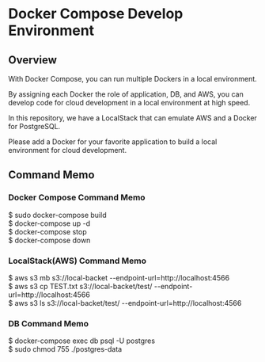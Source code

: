 # Docker Compose Develop Environment

## Overview
With Docker Compose, you can run multiple Dockers in a local environment.  

By assigning each Docker the role of application, DB, and AWS, you can develop code for cloud development in a local environment at high speed.  

In this repository, we have a LocalStack that can emulate AWS and a Docker for PostgreSQL.  

Please add a Docker for your favorite application to build a local environment for cloud development.  


## Command Memo
### Docker Compose Command Memo
$ sudo docker-compose build  
$ docker-compose up -d  
$ docker-compose stop  
$ docker-compose down  

### LocalStack(AWS) Command Memo
$ aws s3 mb s3://local-backet --endpoint-url=http://localhost:4566  
$ aws s3 cp TEST.txt s3://local-backet/test/ --endpoint-url=http://localhost:4566  
$ aws s3 ls s3://local-backet/test/ --endpoint-url=http://localhost:4566  
   
### DB Command Memo
$ docker-compose exec db psql -U postgres  
$ sudo chmod 755 ./postgres-data  
